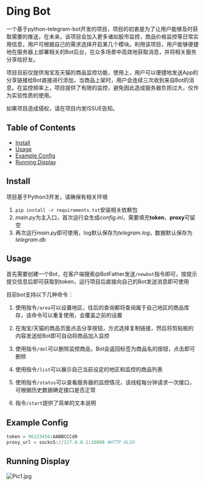 # Ding Bot
一个基于python-telegram-bot开发的项目，项目的初衷是为了让用户能够及时获取需要的推送，在未来，该项目会加入更多诸如股市监控，商品价格监控等日常实用信息，用户可根据自己的需求选择开启某几个模块。利用该项目，用户能够便捷地在服务器上部署相关的Bot后台，在众多场景中高效地获取消息，并将相关服务分享给好友。

项目目前仅提供淘宝及天猫的商品监控功能，使用上，用户可以便捷地发送App的分享链接给Bot直接进行添加，当商品上架时，用户会连续三次收到来自Bot的消息。在监控频率上，项目提供了有限的监控，避免因此造成服务器负担过大，仅作为实验性质的使用。

如果项目造成侵权，请在项目内发ISSUE告知。

## Table of Contents

- [Install](#install)
- [Usage](#usage)
- [Example Config](#example-config)
- [Running Display](#running-display)

## Install

项目基于Python3开发，请确保有相关环境

1. `pip install -r requirements.txt`安装相关依赖包
2. *main.py*为主入口，首次运行会生成*config.ini*，需要填充**token**，**proxy**可留空
3. 再次运行*main.py*即可使用，log默认保存为*telegram.log*，数据默认保存为*telegram.db*

## Usage

首先需要创建一个Bot，在客户端搜索@BotFather发送`/newbot`指令即可，按提示提交信息后即可获取到token，运行项目后直接向自己的Bot发送消息即可使用

目前bot支持以下几种命令：

1. 使用指令`/area`可以设置地区，往后的查询都将查询属于自己地区的商品库存，该命令可以重复使用，会覆盖之前的设置

2. 在淘宝/天猫的商品页面点击分享按钮，方式选择复制链接，然后将剪贴板的内容发送给Bot即可自动将商品加入监控
3. 使用指令`/del`可以删除监控商品，Bot会返回标签为商品名的按钮，点击即可删除
4. 使用指令`/list`可以展示自己当前设定的地区和监控的商品列表
5. 使用指令`/status`可以查看服务器的监控情况，该线程每分钟请求一次接口，可根据历史数据确定接口是否正常
6. 指令`/start`提供了简单的文本说明

## Example Config

```Python
token = 96123456:AABBCCCd0
proxy_url = socks5://127.0.0.1:10808 #HTTP ALSO
```

## Running Display

![Pic1.jpg](https://i.loli.net/2020/02/09/ZLQlhAStNjYCo5c.jpg)
